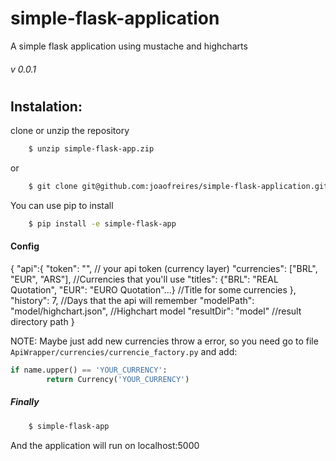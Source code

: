 # simple-flask-application
A simple flask application using mustache and highcharts
###### v 0.0.1
#
## Instalation:
clone or unzip the repository 
```sh
    $ unzip simple-flask-app.zip
``` 
or
```sh
    $ git clone git@github.com:joaofreires/simple-flask-application.git
```

You can use pip to install
```sh
    $ pip install -e simple-flask-app
```

#### Config  
{
    "api":{
        "token": "", // your api token (currency layer)
        "currencies": ["BRL", "EUR", "ARS"], //Currencies that you'll use
        "titles": {"BRL": "REAL Quotation", "EUR": "EURO Quotation"...} //Title for some currencies
      },
    "history": 7, //Days that the api will remember
    "modelPath": "model/highchart.json", //Highchart model
    "resultDir": "model" //result directory path
}

NOTE: Maybe just add new currencies throw a error, so you need go to file `ApiWrapper/currencies/currencie_factory.py` and add:
```py
if name.upper() == 'YOUR_CURRENCY':
        return Currency('YOUR_CURRENCY')
```

##### Finally
```sh 
    $ simple-flask-app
```

And the application will run on localhost:5000
